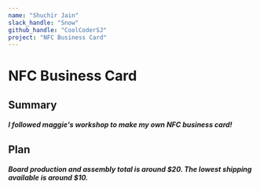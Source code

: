 ```yaml
---
name: "Shuchir Jain"
slack_handle: "Snow"
github_handle: "CoolCoderSJ"
project: "NFC Business Card"
---
```


# NFC Business Card
## Summary
##### I followed maggie's workshop to make my own NFC business card!

## Plan
##### Board production and assembly total is around $20. The lowest shipping available is around $10. 
